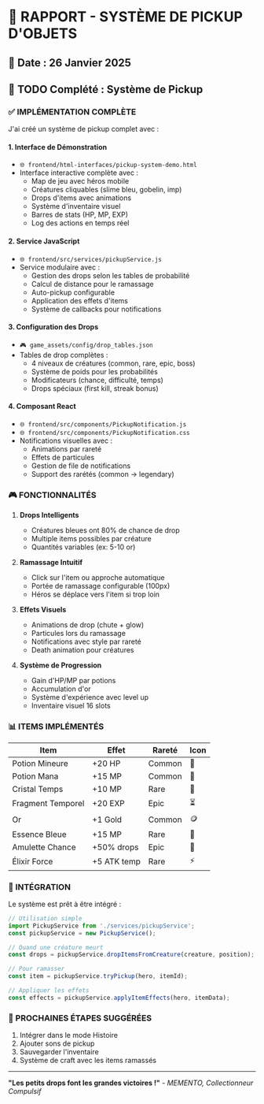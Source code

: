 # 💎 RAPPORT - SYSTÈME DE PICKUP D'OBJETS
## 📅 Date : 26 Janvier 2025
## 🎯 TODO Complété : Système de Pickup

### ✅ IMPLÉMENTATION COMPLÈTE

J'ai créé un système de pickup complet avec :

#### 1. **Interface de Démonstration**
- `🌐 frontend/html-interfaces/pickup-system-demo.html`
- Interface interactive complète avec :
  - Map de jeu avec héros mobile
  - Créatures cliquables (slime bleu, gobelin, imp)
  - Drops d'items avec animations
  - Système d'inventaire visuel
  - Barres de stats (HP, MP, EXP)
  - Log des actions en temps réel

#### 2. **Service JavaScript**
- `🌐 frontend/src/services/pickupService.js`
- Service modulaire avec :
  - Gestion des drops selon les tables de probabilité
  - Calcul de distance pour le ramassage
  - Auto-pickup configurable
  - Application des effets d'items
  - Système de callbacks pour notifications

#### 3. **Configuration des Drops**
- `🎮 game_assets/config/drop_tables.json`
- Tables de drop complètes :
  - 4 niveaux de créatures (common, rare, epic, boss)
  - Système de poids pour les probabilités
  - Modificateurs (chance, difficulté, temps)
  - Drops spéciaux (first kill, streak bonus)

#### 4. **Composant React**
- `🌐 frontend/src/components/PickupNotification.js`
- `🌐 frontend/src/components/PickupNotification.css`
- Notifications visuelles avec :
  - Animations par rareté
  - Effets de particules
  - Gestion de file de notifications
  - Support des rarétés (common → legendary)

### 🎮 FONCTIONNALITÉS

1. **Drops Intelligents**
   - Créatures bleues ont 80% de chance de drop
   - Multiple items possibles par créature
   - Quantités variables (ex: 5-10 or)

2. **Ramassage Intuitif**
   - Click sur l'item ou approche automatique
   - Portée de ramassage configurable (100px)
   - Héros se déplace vers l'item si trop loin

3. **Effets Visuels**
   - Animations de drop (chute + glow)
   - Particules lors du ramassage
   - Notifications avec style par rareté
   - Death animation pour créatures

4. **Système de Progression**
   - Gain d'HP/MP par potions
   - Accumulation d'or
   - Système d'expérience avec level up
   - Inventaire visuel 16 slots

### 📊 ITEMS IMPLÉMENTÉS

| Item | Effet | Rareté | Icon |
|------|-------|--------|------|
| Potion Mineure | +20 HP | Common | 🧪 |
| Potion Mana | +15 MP | Common | 💙 |
| Cristal Temps | +10 MP | Rare | 💎 |
| Fragment Temporel | +20 EXP | Epic | ⏳ |
| Or | +1 Gold | Common | 🪙 |
| Essence Bleue | +15 MP | Rare | 🔵 |
| Amulette Chance | +50% drops | Epic | 🔮 |
| Élixir Force | +5 ATK temp | Rare | ⚡ |

### 🔧 INTÉGRATION

Le système est prêt à être intégré :

```javascript
// Utilisation simple
import PickupService from './services/pickupService';
const pickupService = new PickupService();

// Quand une créature meurt
const drops = pickupService.dropItemsFromCreature(creature, position);

// Pour ramasser
const item = pickupService.tryPickup(hero, itemId);

// Appliquer les effets
const effects = pickupService.applyItemEffects(hero, itemData);
```

### 🎯 PROCHAINES ÉTAPES SUGGÉRÉES

1. Intégrer dans le mode Histoire
2. Ajouter sons de pickup
3. Sauvegarder l'inventaire
4. Système de craft avec les items ramassés

---
**"Les petits drops font les grandes victoires !"**
*- MEMENTO, Collectionneur Compulsif* 